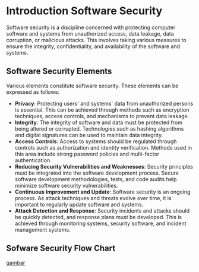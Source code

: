 # Introduction Software Security

Software security is a discipline concerned with protecting computer software and systems from unauthorized access, data leakage, data corruption, or malicious attacks. This involves taking various measures to ensure the integrity, confidentiality, and availability of the software and systems.

## Software Security Elements

Various elements constitute software security. These elements can be expressed as follows:

- **Privacy**: Protecting users' and systems' data from unauthorized persons is essential. This can be achieved through methods such as encryption techniques, access controls, and mechanisms to prevent data leakage.
- **Integrity**: The integrity of software and data must be protected from being altered or corrupted. Technologies such as hashing algorithms and digital signatures can be used to maintain data integrity.
- **Access Controls**: Access to systems should be regulated through controls such as authorization and identity verification. Methods used in this area include strong password policies and multi-factor authentication.
- **Reducing Security Vulnerabilities and Weaknesses**: Security principles must be integrated into the software development process. Secure software development methodologies, tests, and code audits help minimize software security vulnerabilities.
- **Continuous Improvement and Update**: Software security is an ongoing process. As attack techniques and threats evolve over time, it is important to regularly update software and systems.
- **Attack Detection and Response**: Security incidents and attacks should be quickly detected, and response plans must be developed. This is achieved through monitoring systems, security software, and incident management systems.

## Sofware Security Flow Chart 

[gambar](https://github.com/dystaSatria/Software-Security/blob/main/Introduction-Software-Security/UML-class-Lucidchart.png)

